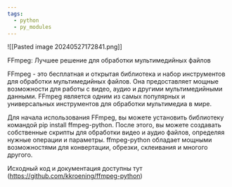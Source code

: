 ```yaml
---
tags:
  - python
  - py_modules
---
```

![[Pasted image 20240527172841.png]]

FFmpeg: Лучшее решение для обработки мультимедийных файлов

FFmpeg - это бесплатная и открытая библиотека и набор инструментов для обработки мультимедийных файлов. Она предоставляет мощные возможности для работы с видео, аудио и другими мультимедийными данными. FFmpeg является одним из самых популярных и универсальных инструментов для обработки мультимедиа в мире.

Для начала использования FFmpeg, вы можете установить библиотеку командой pip install ffmpeg-python. После этого, вы можете создавать собственные скрипты для обработки видео и аудио файлов, определяя нужные операции и параметры. ffmpeg-python обладает мощными возможностями для конвертации, обрезки, склеивания и многого другого.

Исходный код и документация доступны тут (https://github.com/kkroening/ffmpeg-python)